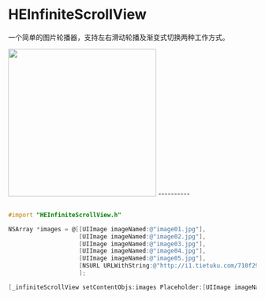 HEInfiniteScrollView
=========

一个简单的图片轮播器，支持左右滑动轮播及渐变式切换两种工作方式。

<img width=300 src="http://i4.tietuku.com/36498a4199ff3177.gif"/>
----------

```objective-c

#import "HEInfiniteScrollView.h"

NSArray *images = @[[UIImage imageNamed:@"image01.jpg"], 
                    [UIImage imageNamed:@"image02.jpg"], 
                    [UIImage imageNamed:@"image03.jpg"],
                    [UIImage imageNamed:@"image04.jpg"], 
                    [UIImage imageNamed:@"image05.jpg"],
                    [NSURL URLWithString:@"http://i1.tietuku.com/710f29f1d57ac35d.jpg"],
                    ];  

[_infiniteScrollView setContentObjs:images Placeholder:[UIImage imageNamed:@"placeholder.jpg"]];

```
